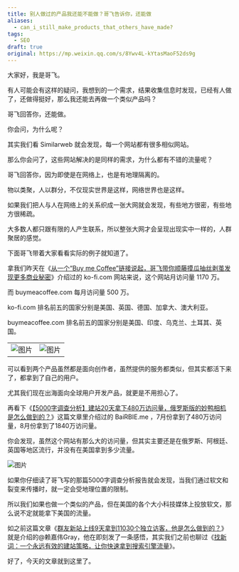 ```yaml
---
title: 别人做过的产品我还能不能做？哥飞告诉你，还能做
aliases:
  - can_i_still_make_products_that_others_have_made?
tags:
  - SEO
draft: true
original: https://mp.weixin.qq.com/s/8Ywv4L-kYtasMaoF52ds9g
---
```

大家好，我是哥飞。  

有人可能会有这样的疑问，我想到的一个需求，结果收集信息时发现，已经有人做了，还做得挺好，那么我还能去再做一个类似产品吗？  

哥飞回答你，还能做。  

你会问，为什么呢？  

其实我们看 Similarweb 就会发现，每一个网站都有很多相似网站。  

那么你会问了，这些网站解决的是同样的需求，为什么都有不错的流量呢？

哥飞回答你，因为即使是在网络上，也是有地理隔离的。

物以类聚，人以群分，不仅现实世界是这样，网络世界也是这样。

如果我们把人与人在网络上的关系织成一张大网就会发现，有些地方很密，有些地方很稀疏。

大多数人都只跟有限的人产生联系，所以整张大网才会呈现出现实中一样的，人群聚居的感觉。

下面哥飞带着大家看看实际的例子就知道了。

拿我们昨天在《[从一个“Buy me Coffee”链接说起，哥飞带你顺藤摸瓜抽丝剥茧发现更多商业秘密](http://mp.weixin.qq.com/s?__biz=MjM5OTIzMzYyMA==&mid=2650080115&idx=1&sn=d6193012a082a9c2a34570e376dd0ce5&chksm=bf3f32488848bb5ec8194d2809c5c963e015724e0c97cad1f8eb0ba688617cac7f81ededaa36&scene=21#wechat_redirect)》介绍过的 ko-fi.com 网站来说，这个网站月访问量 1170 万。

而 buymeacoffee.com 每月访问量 500 万。  

ko-fi.com 排名前五的国家分别是美国、英国、德国、加拿大、澳大利亚。

buymeacoffee.com 排名前五的国家分别是美国、印度、乌克兰、土耳其、英国。

|   |   |
|---|---|
|![图片](https://mmbiz.qpic.cn/sz_mmbiz_png/LBrX00GQeict46oBEgmoADicSIO8B0ut9rxnRS8tfRuCniaE3fG2icgUNkNr4DNo4xbUvGiblgibbqCmEDYAqZgCa5kg/640?wx_fmt=png&tp=webp&wxfrom=5&wx_lazy=1&wx_co=1)|![图片](https://mmbiz.qpic.cn/sz_mmbiz_png/LBrX00GQeict46oBEgmoADicSIO8B0ut9rd1W4ZLZsDXHmfwXAuEibAKNljlbyVWIy7qFb6ow6TxvPpSaCrDwaLzg/640?wx_fmt=png&tp=webp&wxfrom=5&wx_lazy=1&wx_co=1)|

可以看到两个产品虽然都是面向创作者，虽然提供的服务都类似，但其实都活下来了，都拿到了自己的用户。  

尤其我们现在出海面向全球用户开发产品，就更是不用担心了。  

再看下《[【5000字调查分析】建站20天拿下480万访问量，俄罗斯版的妙鸭相机是怎么做到的？](http://mp.weixin.qq.com/s?__biz=MjM5OTIzMzYyMA==&mid=2650079744&idx=1&sn=0d82dcd95fe435a6b46a53a642a6c4e4&chksm=bf3f333b8848ba2deee768dea94b0ed5c2101c5bbf689cf536967d6141910b14f55ba03ed5c9&scene=21#wechat_redirect)》这篇文章里介绍过的 BaiRBIE.me ，7月份拿到了480万访问量，8月份拿到了1840万访问量。  

你会发现，虽然这个网站有那么大的访问量，但其实主要还是在俄罗斯、阿根廷、英国等地区流行，并没有在美国拿到多少流量。

![图片](https://mmbiz.qpic.cn/sz_mmbiz_png/LBrX00GQeict46oBEgmoADicSIO8B0ut9r6gqicqibFOcRHvGag9KxXjwhJnD8yDxVRBrphaJADibj8XFYJAqvPnyjQ/640?wx_fmt=png&tp=webp&wxfrom=5&wx_lazy=1&wx_co=1)

如果你仔细读了哥飞写的那篇5000字调查分析报告就会发现，当我们通过软文和裂变来传播时，就一定会受地理位置的限制。

所以我们如果也做一个类似的产品，但在美国的各个大小科技媒体上投放软文，那么说不定就能拿下美国的流量。

如之前这篇文章《[群友新站上线9天拿到11030个独立访客，他是怎么做到的？](http://mp.weixin.qq.com/s?__biz=MjM5OTIzMzYyMA==&mid=2650079382&idx=1&sn=5a531d003bb4d9e2d7f52ab73e14665c&chksm=bf3f31ad8848b8bb8321721a3847dd8145c18c65367c86b9b1d22100033cc845af480594cdba&scene=21#wechat_redirect)》就是介绍的@赖嘉伟Gray，他在即刻发了一条感悟，其实我们之前也聊过《[找新词：一个永远有效的建站策略，让你快速拿到搜索引擎流量](http://mp.weixin.qq.com/s?__biz=MjM5OTIzMzYyMA==&mid=2650079457&idx=1&sn=6a6b914a2685581ef26ef00cb8b19ee1&chksm=bf3f31da8848b8cc7e206419bcb2884415659dae3bd17fb77b9859adf106da494bd843f5d6f4&scene=21#wechat_redirect)》。  

好了，今天的文章就到这里了。